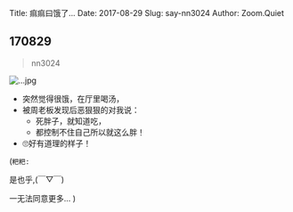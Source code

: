 Title: 痲痲曰饿了...
Date: 2017-08-29
Slug: say-nn3024
Author: Zoom.Quiet


## 170829
> nn3024

![...jpg](http://zoomquiet.qiniucdn.com/niuniu-albums/nn2017/170829-nn3024.jpeg?imageView2/2/w/360)

- 突然觉得很饿，在厅里喝汤，
- 被周老板发现后恶狠狠的对我说：
    + 死胖子，就知道吃，
    + 都控制不住自己所以就这么胖！
- 🙄好有道理的样子！


(`粑粑:` 

是也乎,(￣▽￣)

一无法同意更多...
)

